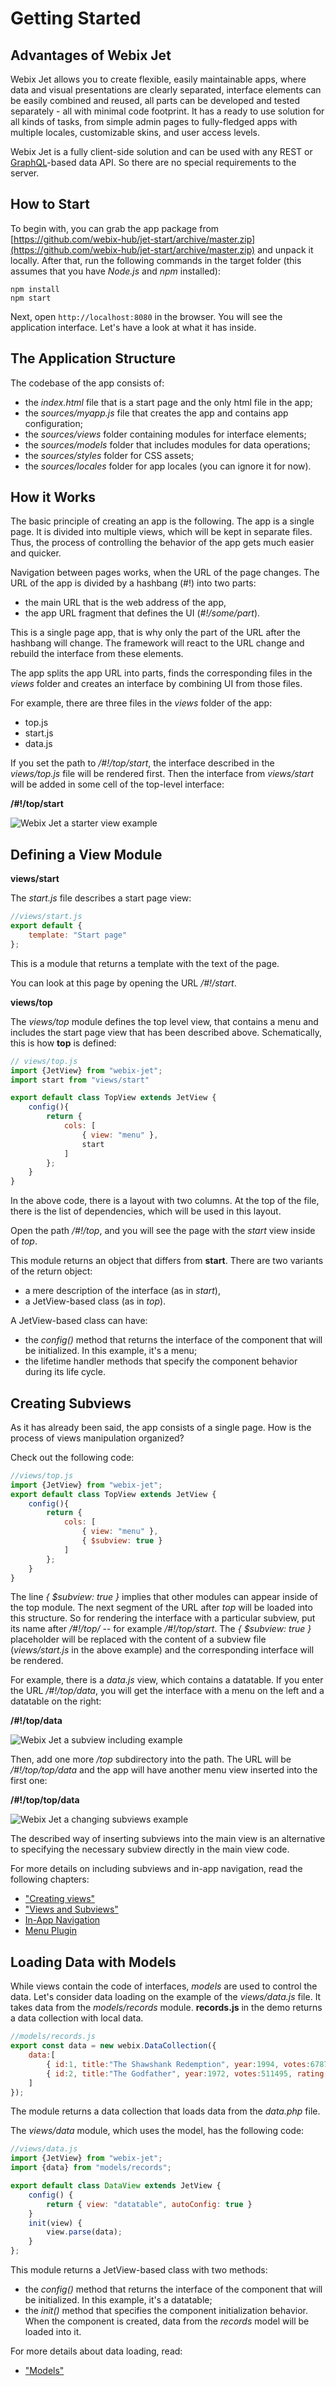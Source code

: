 # Getting Started

## Advantages of Webix Jet

Webix Jet allows you to create flexible, easily maintainable apps, where data and visual presentations are clearly separated, interface elements can be easily combined and reused, all parts can be developed and tested separately - all with minimal code footprint. It has a ready to use solution for all kinds of tasks, from simple admin pages to fully-fledged apps with multiple locales, customizable skins, and user access levels.

Webix Jet is a fully client-side solution and can be used with any REST or [GraphQL](https://docs.webix.com/desktop__server_graphql.html)-based data API. So there are no special requirements to the server.

## How to Start

To begin with, you can grab the app package from [https://github.com/webix-hub/jet-start/archive/master.zip](https://github.com/webix-hub/jet-start/archive/master.zip) and unpack it locally. After that, run the following commands in the target folder \(this assumes that you have _Node.js_ and _npm_ installed\):

```text
npm install
npm start
```

Next, open `http://localhost:8080` in the browser. You will see the application interface. Let's have a look at what it has inside.

## The Application Structure

The codebase of the app consists of:

* the _index.html_ file that is a start page and the only html file in the app;
* the _sources/myapp.js_ file that creates the app and contains app configuration;
* the _sources/views_ folder containing modules for interface elements;
* the _sources/models_ folder that includes modules for data operations;
* the _sources/styles_ folder for CSS assets;
* the _sources/locales_ folder for app locales \(you can ignore it for now\).

## How it Works

The basic principle of creating an app is the following. The app is a single page. It is divided into multiple views, which will be kept in separate files. Thus, the process of controlling the behavior of the app gets much easier and quicker.

Navigation between pages works, when the URL of the page changes. The URL of the app is divided by a hashbang \(\#!\) into two parts:

- the main URL that is the web address of the app,
- the app URL fragment that defines the UI (_#!/some/part_).

This is a single page app, that is why only the part of the URL after the hashbang will change. The framework will react to the URL change and rebuild the interface from these elements.

The app splits the app URL into parts, finds the corresponding files in the _views_ folder and creates an interface by combining UI from those files.

For example, there are three files in the _views_ folder of the app:

* top.js
* start.js
* data.js

If you set the path to _/\#!/top/start_, the interface described in the _views/top.js_ file will be rendered first. Then the interface from _views/start_ will be added in some cell of the top-level interface:

**/\#!/top/start**

![Webix Jet a starter view example](.gitbook/assets/how_it_works.png)

## Defining a View Module

**views/start**

The _start.js_ file describes a start page view:

```javascript
//views/start.js
export default {
    template: "Start page"
};
```

This is a module that returns a template with the text of the page.

You can look at this page by opening the URL _/\#!/start_.

**views/top**

The _views/top_ module defines the top level view, that contains a menu and includes the start page view that has been described above. Schematically, this is how **top** is defined:

```javascript
// views/top.js
import {JetView} from "webix-jet";
import start from "views/start"

export default class TopView extends JetView {
	config(){
        return {
            cols: [
                { view: "menu" },
                start
            ]
        };
    }
}
```

In the above code, there is a layout with two columns. At the top of the file, there is the list of dependencies, which will be used in this layout.

Open the path _/\#!/top_, and you will see the page with the _start_ view inside of _top_.

This module returns an object that differs from **start**. There are two variants of the return object:

- a mere description of the interface (as in *start*),
- a JetView-based class (as in *top*).

A JetView-based class can have:

* the _config()_ method that returns the interface of the component that will be initialized. In this example, it's a menu;
* the lifetime handler methods that specify the component behavior during its life cycle.

## Creating Subviews

As it has already been said, the app consists of a single page. How is the process of views manipulation organized?

Check out the following code:

```javascript
//views/top.js
import {JetView} from "webix-jet";
export default class TopView extends JetView {
    config(){
        return {
            cols: [
                { view: "menu" },
                { $subview: true }
            ]
        };
    }
}
```

The line _{ $subview: true }_ implies that other modules can appear inside of the top module. The next segment of the URL after *top* will be loaded into this structure. So for rendering the interface with a particular subview, put its name after _/\#!/top/_ -- for example _/\#!/top/start_. The _{ $subview: true }_ placeholder will be replaced with the content of a subview file \(_views/start.js_ in the above example\) and the corresponding interface will be rendered.

For example, there is a _data.js_ view, which contains a datatable. If you enter the URL _/\#!/top/data_, you will get the interface with a menu on the left and a datatable on the right:

**/\#!/top/data**

![Webix Jet a subview including example](.gitbook/assets/top_data.png)

Then, add one more _/top_ subdirectory into the path. The URL will be _/\#!/top/top/data_ and the app will have another menu view inserted into the first one:

**/\#!/top/top/data**

![Webix Jet a changing subviews example](.gitbook/assets/top_top_data.png)

The described way of inserting subviews into the main view is an alternative to specifying the necessary subview directly in the main view code.

For more details on including subviews and in-app navigation, read the following chapters:

- ["Creating views"](part-i-basic-usage/creating-views.md)
- ["Views and Subviews"](part-ii-webix-jet-in-details/views-and-subviews.md#subview-including)
- [In-App Navigation](part-i-basic-usage/in-app-navigation.md)
- [Menu Plugin](part-ii-webix-jet-in-details/plugins.md#menu-plugin)

## Loading Data with Models

While views contain the code of interfaces, *models* are used to control the data. Let's consider data loading on the example of the _views/data.js_ file. It takes data from the _models/records_ module. **records.js** in the demo returns a data collection with local data.

```javascript
//models/records.js
export const data = new webix.DataCollection({
    data:[
        { id:1, title:"The Shawshank Redemption", year:1994, votes:678790, rating:9.2, rank:1},
        { id:2, title:"The Godfather", year:1972, votes:511495, rating:9.2, rank:2}
    ]
});
```

The module returns a data collection that loads data from the _data.php_ file.

The _views/data_ module, which uses the model, has the following code:

```javascript
//views/data.js
import {JetView} from "webix-jet";
import {data} from "models/records";

export default class DataView extends JetView {
    config() {
        return { view: "datatable", autoConfig: true }
    }
    init(view) {
        view.parse(data);
    }
};
```

This module returns a JetView-based class with two methods:

* the _config()_ method that returns the interface of the component that will be initialized. In this example, it's a datatable;
* the _init()_ method that specifies the component initialization behavior. When the component is created, data from the _records_ model will be loaded into it. 

For more details about data loading, read:

* ["Models"](part-ii-webix-jet-in-details/models.md)
